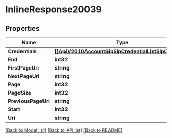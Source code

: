# InlineResponse20039

## Properties

Name | Type | Description | Notes
------------ | ------------- | ------------- | -------------
**Credentials** | [**[]ApiV2010AccountSipSipCredentialListSipCredential**](api.v2010.account.sip.sip_credential_list.sip_credential.md) |  | [optional] 
**End** | **int32** |  | [optional] 
**FirstPageUri** | **string** |  | [optional] 
**NextPageUri** | **string** |  | [optional] 
**Page** | **int32** |  | [optional] 
**PageSize** | **int32** |  | [optional] 
**PreviousPageUri** | **string** |  | [optional] 
**Start** | **int32** |  | [optional] 
**Uri** | **string** |  | [optional] 

[[Back to Model list]](../README.md#documentation-for-models) [[Back to API list]](../README.md#documentation-for-api-endpoints) [[Back to README]](../README.md)


